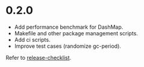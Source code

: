 0.2.0
=====

* Add performance benchmark for DashMap.
* Makefile and other package management scripts.
* Add ci scripts.
* Improve test cases (randomize gc-period).

Refer to [release-checklist][release-checklist].

[release-checklist]: https://prataprc.github.io/rust-crates-release-checklist.html
